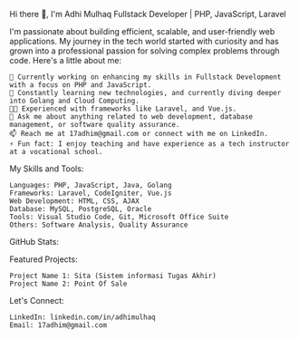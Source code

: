 Hi there 👋, I'm Adhi Mulhaq
Fullstack Developer | PHP, JavaScript, Laravel

I'm passionate about building efficient, scalable, and user-friendly web applications. My journey in the tech world started with curiosity and has grown into a professional passion for solving complex problems through code. Here's a little about me:

    🔭 Currently working on enhancing my skills in Fullstack Development with a focus on PHP and JavaScript.
    🌱 Constantly learning new technologies, and currently diving deeper into Golang and Cloud Computing.
    👨‍💻 Experienced with frameworks like Laravel, and Vue.js.
    💬 Ask me about anything related to web development, database management, or software quality assurance.
    📫 Reach me at 17adhim@gmail.com or connect with me on LinkedIn.
    ⚡ Fun fact: I enjoy teaching and have experience as a tech instructor at a vocational school.

My Skills and Tools:

    Languages: PHP, JavaScript, Java, Golang
    Frameworks: Laravel, CodeIgniter, Vue.js
    Web Development: HTML, CSS, AJAX
    Database: MySQL, PostgreSQL, Oracle
    Tools: Visual Studio Code, Git, Microsoft Office Suite
    Others: Software Analysis, Quality Assurance

GitHub Stats:

Featured Projects:

    Project Name 1: Sita (Sistem informasi Tugas Akhir)
    Project Name 2: Point Of Sale

Let's Connect:

    LinkedIn: linkedin.com/in/adhimulhaq
    Email: 17adhim@gmail.com

